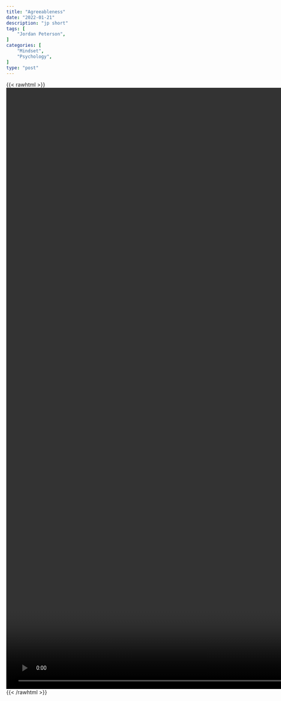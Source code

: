 ```yaml
---
title: "Agreeableness"
date: "2022-01-21"
description: "jp short"
tags: [
    "Jordan Peterson",
]
categories: [
    "Mindset",
    "Psychology",
]
type: "post"
---
```

{{< rawhtml >}}
    <video style="height:40vh;width:auto" overflow="hidden" controls>
        <source src="https://clips.dev00ps.com/Jordan_Peterson/agreeableness.mp4" type="video/mp4"> 
    </video>
{{< /rawhtml >}}